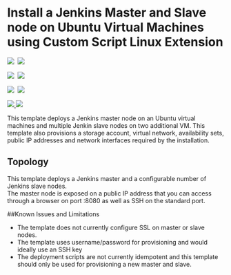 # Install a Jenkins Master and Slave node on Ubuntu Virtual Machines using Custom Script Linux Extension

<IMG SRC="https://azbotstorage.blob.core.windows.net/badges/jenkins-on-ubuntu/PublicLastTestDate.svg" />&nbsp;
<IMG SRC="https://azbotstorage.blob.core.windows.net/badges/jenkins-on-ubuntu/PublicDeployment.svg" />&nbsp;

<IMG SRC="https://azbotstorage.blob.core.windows.net/badges/jenkins-on-ubuntu/FairfaxLastTestDate.svg" />&nbsp;
<IMG SRC="https://azbotstorage.blob.core.windows.net/badges/jenkins-on-ubuntu/FairfaxDeployment.svg" />&nbsp;

<IMG SRC="https://azbotstorage.blob.core.windows.net/badges/jenkins-on-ubuntu/BestPracticeResult.svg" />&nbsp;
<IMG SRC="https://azbotstorage.blob.core.windows.net/badges/jenkins-on-ubuntu/CredScanResult.svg" />&nbsp;

<a href="https://portal.azure.com/#create/Microsoft.Template/uri/https%3A%2F%2Fraw.githubusercontent.com%2FAzure%2Fazure-quickstart-templates%2Fmaster%2Fjenkins-on-ubuntu%2Fazuredeploy.json" target="_blank">
    <img src="http://azuredeploy.net/deploybutton.png"/>
</a>
<a href="http://armviz.io/#/?load=https%3A%2F%2Fraw.githubusercontent.com%2FAzure%2Fazure-quickstart-templates%2Fmaster%2Fjenkins-on-ubuntu%2Fazuredeploy.json" target="_blank">
    <img src="http://armviz.io/visualizebutton.png"/>
</a>

This template deploys a Jenkins master node on an Ubuntu virtual machines and multiple Jenkin slave nodes on two additional VM. This template also provisions a storage account, virtual network, availability sets, public IP addresses and network interfaces required by the installation.

Topology
--------

This template deploys a Jenkins master and a configurable number of Jenkins slave nodes.  
The master node is exposed on a public IP address that you can access through a browser on port :8080 as well as SSH on the standard port.

##Known Issues and Limitations
- The template does not currently configure SSL on master or slave nodes.
- The template uses username/password for provisioning and would ideally use an SSH key
- The deployment scripts are not currently idempotent and this template should only be used for provisioning a new master and slave.
